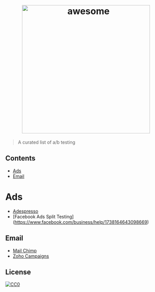 <h1 align="center">
	<br>
	<img width="400" src="https://cdn.rawgit.com/sindresorhus/awesome/master/media/logo.svg" alt="awesome">
	<br>
</h1>

> A curated list of a/b testing

## Contents

- [Ads](#ads)
- [Email](#email)

# Ads
- [Adespresso](https://adespresso.com/)
- [Facebook Ads Split Testing] (https://www.facebook.com/business/help/1738164643098669)

## Email

- [Mail Chimp](https://mailchimp.com/features/ab-testing/)
- [Zoho Campaigns](https://www.zoho.com/campaigns/ab-testing.html)

## License

[![CC0](http://mirrors.creativecommons.org/presskit/buttons/88x31/svg/cc-zero.svg)](https://creativecommons.org/publicdomain/zero/1.0/)

